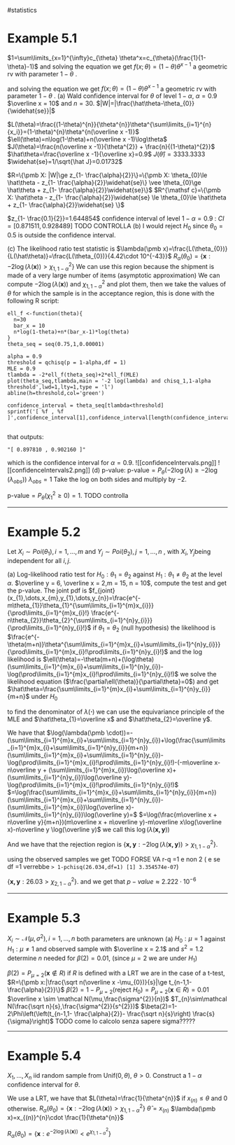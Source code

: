 #statistics 
# Example 5.1

$1=\sum\limits_{x=1}^{\infty}c_{\theta} \theta^x=c_{\theta}(\frac{1}{1-\theta}-1)$ 
and solving the equation we get $f(x;\theta)=(1-\theta)\theta^{x-1}$ a geometric rv with parameter $1-\theta$ .

and solving the equation we get $f(x;\theta)=(1-\theta)\theta^{x-1}$ a geometric rv with parameter $1-\theta$ .
(a) Wald confidence interval for $\theta$ of level $1-\alpha$, $\alpha = 0.9$ $\overline x = 10$ and $n=30$.
$|W|=|\frac{\hat\theta-\theta_{0}}{\widehat{se}}|$

$L(\theta)=\frac{(1-\theta)^{n}}{\theta^{n}}\theta^{\sum\limits_{i=1}^{n}{x_i}}=(1-\theta)^{n}\theta^{n(\overline x -1)}$   
$\ell(\theta)=n\log(1-\theta)+n(\overline x -1)\log\theta$
$J(\theta)=\frac{n(\overline x -1)}{\theta^{2}} + \frac{n}{(1-\theta)^{2}}$ 
$\hat\theta=\frac{\overline x -1}{\overline x}=0.9$
$J(\hat\theta)=3333.3333$
$\widehat{se}=1/\sqrt{\hat J}=0.01732$

$R=\{\pmb X: |W|\ge z_{1- \frac{\alpha}{2}}\}=\{\pmb X:   \theta_{0}\le \hat\theta - z_{1- \frac{\alpha}{2}}\widehat{se}\} \vee \theta_{0}\ge \hat\theta + z_{1- \frac{\alpha}{2}}\widehat{se}\}$
$R^{\mathsf c}=\{\pmb X: \hat\theta - z_{1- \frac{\alpha}{2}}\widehat{se} \le \theta_{0}\le \hat\theta + z_{1- \frac{\alpha}{2}}\widehat{se} \}$ 

$z_{1- \frac{0.1}{2}}=1.644854$
confidence interval of level $1-\alpha=0.9$ : $CI=[0.871511,0.928489]$
TODO CONTROLLA 
(b) I would reject $H_{0}$ since $\theta_{0}=0.5$ is outside the confidence interval.

(c) The likelihood ratio test statistic is $\lambda(\pmb x)=\frac{L(\theta_{0})}{L(\hat\theta)}=\frac{L(\theta_{0})}{4.42\cdot 10^{-43}}$
$R_{\alpha}(\theta_{0})=\{\pmb x: -2\log(\lambda(\pmb x))>\chi_{1,1-\alpha}^{2} \}$
We can use this region because the shipment is made of a very large number of items (asymptotic approximation)
We can compute $-2\log(\lambda(\pmb x))$ and $\chi_{1,1-\alpha}^{2}$ and plot them, then we take the values of $\theta$ for which the sample is in the acceptance region, this is done with the following R script:

```
ell_f <-function(theta){
  n=30
  bar_x = 10
  n*log(1-theta)+n*(bar_x-1)*log(theta)
}
theta_seq = seq(0.75,1,0.00001)

alpha = 0.9
threshold = qchisq(p = 1-alpha,df = 1)
MLE = 0.9
tlambda = -2*ell_f(theta_seq)+2*ell_f(MLE)
plot(theta_seq,tlambda,main = '-2 log(lambda) and chisq_1,1-alpha threshold',lwd=1,lty=1,type = 'l')
abline(h=threshold,col='green')

confidence_interval = theta_seq[tlambda<threshold]
sprintf('[ %f , %f ]',confidence_interval[1],confidence_interval[length(confidence_interval)])


```
that outputs:
```
"[ 0.897810 , 0.902160 ]"
```
which is the confidence interval for $\alpha=0.9$.
![[confidenceIntervals.png]]
![[confidenceIntervals2.png]]
(d) p-value:
$\text{p-value}=P_{\theta}(-2\log(\lambda)\ge-2\log(\lambda_{obs}))$
$\lambda_{obs}= 1$
Take the log on both sides and multiply by $-2$.

$\text{p-value}=P_{\theta}(\chi_{1}^{2}\ge0)=1$.
TODO controlla 

---

# Example 5.2

Let $X_{i} \sim Poi(\theta_{1}), i = 1,\dots, m$ and $Y_{j}∼ Poi(\theta_{2}), j = 1,\dots, n$ , with $X_{i}, Y_{j}$being independent for all $i, j$.


(a) Log-likelihood ratio test for $H_{0}:\theta_{1}=\theta_{2}$ against $H_{1}:\theta_{1}\ne\theta_{2}$ at the level $\alpha$. $\overline y = 6, \overline x = 2,m = 15, n = 10$, compute the test and get the p-value.
The joint pdf is $f_{joint}(x_{1},\dots,x_{m},y_{1},\dots,y_{n})=\frac{e^{-m\theta_{1}}\theta_{1}^{\sum\limits_{i=1}^{m}x_{i}}}{\prod\limits_{i=1}^{m}x_{i}!} \frac{e^{-n\theta_{2}}\theta_{2}^{\sum\limits_{i=1}^{n}y_{i}}}{\prod\limits_{i=1}^{n}y_{i}!}$ 
if $\theta_{1}=\theta_{2}$ (null hypothesis) the likelihood is $\frac{e^{-\theta(m+n)}\theta^{\sum\limits_{i=1}^{m}x_{i}+\sum\limits_{i=1}^{n}y_{i}}}{\prod\limits_{i=1}^{m}x_{i}!\prod\limits_{i=1}^{n}y_{i}!}$
and the log likelihood is $\ell(\theta)=-\theta(m+n)+(\log\theta)(\sum\limits_{i=1}^{m}x_{i}+\sum\limits_{i=1}^{n}y_{i})-\log(\prod\limits_{i=1}^{m}x_{i}!\prod\limits_{i=1}^{n}y_{i}!)$ 
we solve the likelihood equation ($\frac{\partial\ell(\theta)}{\partial\theta}=0$) and get $\hat\theta=\frac{\sum\limits_{i=1}^{m}x_{i}+\sum\limits_{i=1}^{n}y_{i}}{m+n}$ under $H_{0}$ 

to find the denominator of $\lambda(\pmb \cdot)$ we can use the equivariance principle of the MLE and $\hat\theta_{1}=\overline x$  and $\hat\theta_{2}=\overline y$.

We have that $\log(\lambda(\pmb \cdot))=-(\sum\limits_{i=1}^{m}x_{i}+\sum\limits_{i=1}^{n}y_{i})+\log(\frac{\sum\limits_{i=1}^{m}x_{i}+\sum\limits_{i=1}^{n}y_{i}}{m+n})(\sum\limits_{i=1}^{m}x_{i}+\sum\limits_{i=1}^{n}y_{i})-\log(\prod\limits_{i=1}^{m}x_{i}!\prod\limits_{i=1}^{n}y_{i}!)-(-m\overline x-n\overline y + (\sum\limits_{i=1}^{m}x_{i})\log(\overline x)+(\sum\limits_{i=1}^{n}y_{i})\log(\overline y)-\log(\prod\limits_{i=1}^{m}x_{i}!\prod\limits_{i=1}^{n}y_{i}!)$
$=\log(\frac{\sum\limits_{i=1}^{m}x_{i}+\sum\limits_{i=1}^{n}y_{i}}{m+n})(\sum\limits_{i=1}^{m}x_{i}+\sum\limits_{i=1}^{n}y_{i})-(\sum\limits_{i=1}^{m}x_{i})\log(\overline x)-(\sum\limits_{i=1}^{n}y_{i})\log(\overline y)=$
$=\log(\frac{m\overline x + n\overline y}{m+n})(m\overline x + n\overline y)-m\overline x\log(\overline x)-n\overline y \log(\overline y)$ we call this $\log(\lambda(\pmb{x,y}))$ 

And we have that the rejection region is $\{ \pmb{x,y}:-2\log(\lambda(\pmb{x,y})) > \chi_{1,1-\alpha}^{2}\}$.

using the observed samples we get
TODO FORSE VA r-q =1 e non 2
( e se df =1 verrebbe ```> 1-pchisq(26.034,df=1)
[1] 3.354574e-07```)

$\{ \pmb{x,y}: 26.03 > \chi_{2,1-\alpha}^{2}\}$.
and we get that $p-value \approx 2.222\cdot 10^{-6}$


---

# Example 5.3
$X_{i}\sim\mathcal N(\mu,\sigma^{2}),i=1,\dots,n$  both parameters are unknown
(a) $H_{0}:\mu=1$ against $H_{1}:\mu\ne1$ and observed sample with $\overline x = 2.1$ and $s^{2}=1.2$ determine $n$ needed for $\beta(2)=0.01$, (since $\mu=2$ we are under $H_{1}$) 

$\beta(2)=P_{\mu=2}(\pmb x \notin R)$ 
if $R$ is defined with a LRT we are in the case of a t-test,
$R=\{\pmb x:|\frac{\sqrt n(\overline x -\mu_{0})}{s}|\ge t_{n-1,1- \frac{\alpha}{2}}\}$
$\beta(2)=1-P_{\mu=2}(\text{reject }H_{0})=P_{\mu=2}(\pmb x \in R)=0.01$  
$\overline x \sim \mathcal N(\mu,\frac{\sigma^{2}}{n})$
$T_{n}\sim\mathcal N(\frac{\sqrt n}{s},\frac{\sigma^{2}}{s^{2}})$
$\beta(2)=1-2\Phi\left(\left(t_{n-1,1- \frac{\alpha}{2}}- \frac{\sqrt n}{s}\right) \frac{s}{\sigma}\right)$
TODO come lo calcolo senza sapere sigma?????
 

---

# Example 5.4
$X_{1},\dots,X_{n}$ iid random sample from $\text{Unif}(0,\theta)$, $\theta>0$. Construct a $1-\alpha$ confidence interval for $\theta$.

We use a LRT, we have that $L(\theta)=\frac{1}{\theta^{n}}$ if $x_{(n)}\le\theta$ and $0$ otherwise.
$R_{\alpha}(\theta_{0})=\{\pmb x: -2\log(\lambda(\pmb x))>\chi_{1,1-\alpha}^{2} \}$
$\hat\theta=x_{(n)}$ 
$\lambda(\pmb x)=x_{(n)}^{n}\cdot \frac{1}{\theta^{n}}$

$R_{\alpha}(\theta_{0})=\{\pmb x: e^{-2\log(\lambda(\pmb x))}<e^{\chi_{1,1-\alpha}^{2}} \}$
